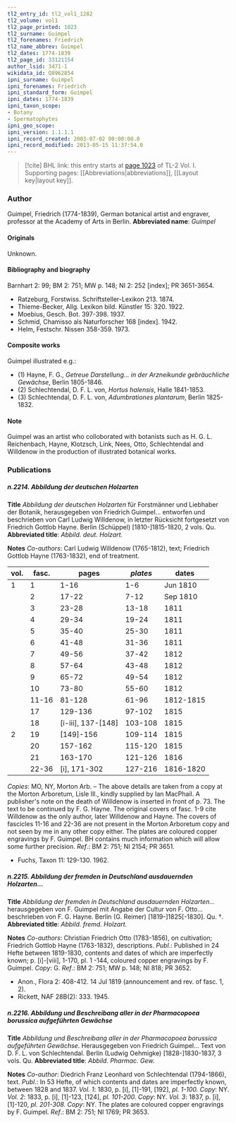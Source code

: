 ```yaml
---
tl2_entry_id: tl2_vol1_1282
tl2_volume: vol1
tl2_page_printed: 1023
tl2_surname: Guimpel
tl2_forenames: Friedrich
tl2_name_abbrev: Guimpel
tl2_dates: 1774-1839
tl2_page_id: 33121154
author_lsid: 3471-1
wikidata_id: Q8962854
ipni_surname: Guimpel
ipni_forenames: Friedrich
ipni_standard_form: Guimpel
ipni_dates: 1774-1839
ipni_taxon_scope: 
- Botany
- Spermatophytes
ipni_geo_scope: 
ipni_version: 1.1.1.1
ipni_record_created: 2003-07-02 00:00:00.0
ipni_record_modified: 2013-05-15 11:37:54.0
---
```



> [!cite] BHL link: this entry starts at [page 1023](https://www.biodiversitylibrary.org/page/33121154) of TL-2 Vol. I.
> Supporting pages: [[Abbreviations|abbreviations]], [[Layout key|layout key]].

### Author

Guimpel, Friedrich (1774-1839), German botanical artist and engraver, professor at the Academy of Arts in Berlin. 
**Abbreviated name**: *Guimpel*

#### Originals

Unknown.

#### Bibliography and biography

Barnhart 2: 99; BM 2: 751; MW p. 148; NI 2: 252 \[index\]; PR 3651-3654.
- Ratzeburg, Forstwiss. Schriftsteller-Lexikon 213. 1874.
- Thieme-Becker, Allg. Lexikon bild. Künstler 15: 320. 1922.
- Moebius, Gesch. Bot. 397-398. 1937.
- Schmid, Chamisso als Naturforscher 168 \[index\]. 1942.
- Helm, Festschr. Nissen 358-359. 1973.

#### Composite works

Guimpel illustrated e.g.:
- (1) Hayne, F. G., *Getreue Darstellung... in der Arzneikunde gebräuchliche Gewächse*, Berlin 1805-1846.
- (2) Schlechtendal, D. F. L. von, *Hortus halensis*, Halle 1841-1853.
- (3) Schlechtendal, D. F. L. von, *Adumbrationes plantarum*, Berlin 1825-1832.

#### Note

Guimpel was an artist who colloborated with botanists such as H. G. L. Reichenbach, Hayne, Klotzsch, Link, Nees, Otto, Schlechtendal and Willdenow in the production of illustrated botanical works.

### Publications

##### n.2214. Abbildung der deutschen Holzarten

**Title**
*Abbildung der deutschen Holzarten* für Forstmänner und Liebhaber der Botanik, herausgegeben von Friedrich Guimpel... entworfen und beschrieben von Carl Ludwig Willdenow, in letzter Rücksicht fortgesetzt von Friedrich Gottlob Hayne. Berlin (Schüppel) \[1810-\]1815-1820, 2 vols. Qu.
**Abbreviated title**: *Abbild. deut. Holzart.*

**Notes**
*Co-authors*: Carl Ludwig Willdenow (1765-1812), text; Friedrich Gottlob Hayne (1763-1832), end of treatment.

|vol.	|fasc.	|pages	|*plates*	|dates	|
|---	|---	|---	|---	|---	|
|1	|1	|1-16	|1-6	|Jun 1810	|
|	|2	|17-22	|7-12	|Sep 1810	|
|	|3	|23-28	|13-18	|1811	|
|	|4	|29-34	|19-24	|1811	|
|	|5	|35-40	|25-30	|1811	|
|	|6	|41-48	|31-36	|1811	|
|	|7	|49-56	|37-42	|1812	|
|	|8	|57-64	|43-48	|1812	|
|	|9	|65-72	|49-54	|1812	|
|	|10	|73-80	|55-60	|1812|
|	|11-16	|81-128	|61-96	|1812-1815|
|	|17	|129-136	|97-102	|1815|
|	|18	|\[i-iii\], 137-\[148\]	|103-108	|1815|
|2	|19	|\[149\]-156	|109-114	|1815|
|	|20	|157-162	|115-120	|1815|
|	|21	|163-170	|121-126	|1816|
|	|22-36	|\[i\], 171-302	|127-216	|1816-1820|

*Copies*: MO, NY, Morton Arb. – The above details are taken from a copy at the Morton Arboretum, Lisle Ill., kindly supplied by Ian MacPhail. A publisher's note on the death of Willdenow is inserted in front of p. 73. The text to be continued by F. G. Hayne. The original covers of fasc. 1-9 cite Willdenow as the only author, later Willdenow and Hayne. The covers of fascicles 11-16 and 22-36 are not present in the Morton Arboretum copy and not seen by me in any other copy either. The plates are coloured copper engravings by F. Guimpel. BH contains much information which will allow some further precision.
*Ref*.: BM 2: 751; NI 2154; PR 3651.
- Fuchs, Taxon 11: 129-130. 1962.

##### n.2215. Abbildung der fremden in Deutschland ausdauernden Holzarten...

**Title**
*Abbildung der fremden in Deutschland ausdauernden Holzarten...* herausgegeben von F. Guimpel mit Angabe der Cultur von F. Otto... beschrieben von F. G. Hayne. Berlin (G. Reimer) \[1819-\]1825\[-1830\]. Qu. †.
**Abbreviated title**: *Abbild. fremd. Holzart.*

**Notes**
*Co-authors*: Christian Friedrich Otto (1783-1856), on cultivation; Friedrich Gottlob Hayne (1763-1832), descriptions.
*Publ*.: Published in 24 Hefte between 1819-1830, contents and dates of which are imperfectly known; p. \[i\]-\[viii\], 1-170, pl. 1 -144, coloured copper engravings by F. Guimpel. *Copy*: G.
*Ref*.: BM 2: 751; MW p. 148; NI 818; PR 3652.
- Anon., Flora 2: 408-412. 14 Jul 1819 (announcement and rev. of fasc. 1, 2).
- Rickett, NAF 28B(2): 333. 1945.

##### n.2216. Abbildung und Beschreibang aller in der Pharmacopoea borussica aufgeführten Gewächse

**Title**
*Abbildung und Beschreibang aller in der Pharmacopoea borussica aufgeführten Gewächse*. Herausgegeben von Friedrich Guimpel... Text von D. F. L. von Schlechtendal. Berlin (Ludwig Oehmigke) \[1828-\]1830-1837, 3 vols. Qu.
**Abbreviated title**: *Abbild. Pharmac. Gew.*

**Notes**
*Co-author*: Diedrich Franz Leonhard von Schlechtendal (1794-1866), text.
*Publ*.: In 53 Hefte, of which contents and dates are imperfectly known, between 1828 and 1837.
*Vol. 1*: 1830, p. \[i\], \[1\]-191, \[192\], *pl. 1-100. Copy*: NY.
*Vol. 2*: 1833, p. \[i\], \[1\]-123, \[124\], *pl. 101-200. Copy*: NY.
*Vol. 3*: 1837, p. \[i\], \[1\]-120, *pl. 201-308. Copy*: NY.
The plates are coloured copper engravings by F. Guimpel.
*Ref*.: BM 2: 751; NI 1769; PR 3653.

